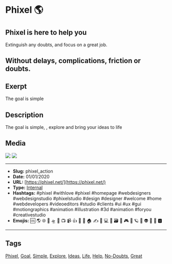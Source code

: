 # Phixel 🌎
## Phixel is here to help you
Extinguish any doubts, and focus on a great job.

Without delays, complications, friction or doubts.
------------
## Exerpt
The goal is simple
## Description
The goal is simple, , explore and bring your ideas to life
## Media
<img src="media/3a478bae/development-loop.mp4">
<img src="media/fbc4d359/we-are-phixel-celcius-development.mp4">

------------
- **Slug:** phixel_action
- **Date:** 01/01/2020
- **URL:** [https://phixel.net/](https://phixel.net/)
- **Type:** [Internal](#internal)
- **Hashtags:** #phixel #withlove #phixel #homepage #webdesigners #webdesignstudio #phixelstudio #design #designer #welcome #home #webdevelopers #videoeditors #studio #clients #ui #ux #gui #motiongraphics #animation #illustration #3d #animation #foryou #creativestudio
- **Emojis:** 🆒 🌎 🌐 🎨 🛸 📼 📺 📹 👍 🔗 📝 🏠 ✍️ 👨 💻 👑 🗃 👾 🎮 📲 🪐 🌟 👽 🚀 🌌 🅸

------------
## Tags
[Phixel](#phixel), [Goal](#goal), [Simple](#simple), [Explore](#explore), [Ideas](#ideas), [Life](#life), [Help](#help), [No-Doubts](#no-doubts), [Great](#great)
